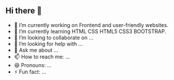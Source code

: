 ## Hi there 👋

- 🔭 I’m currently working on Frontend and user-friendly websites.
- 🌱 I’m currently learning HTML CSS HTML5 CSS3 BOOTSTRAP.
- 👯 I’m looking to collaborate on ...
- 🤔 I’m looking for help with ...
- 💬 Ask me about ...
- 📫 How to reach me: ...
- 😄 Pronouns: ...
- ⚡ Fun fact: ...

